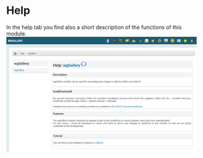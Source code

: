 # Help

In the help tab you find also a short description of the functions of this module.
![](../../.gitbook/assets/help1.png)

